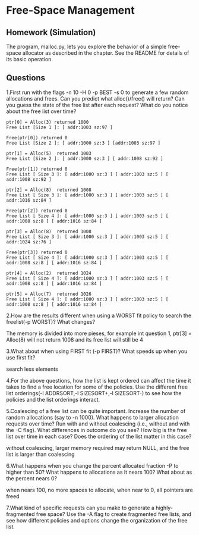 # Free-Space Management
## Homework (Simulation)
The program, malloc.py, lets you explore the behavior of a simple free-space allocator as described in the chapter. See the README for details of its basic operation.

## Questions

1.First run with the flags -n 10 -H 0 -p BEST -s 0 to generate a few random allocations and frees. Can you predict what alloc()/free() will return? Can you guess the state of the free list after each request? What do you notice about the free list over time?
```
ptr[0] = Alloc(3) returned 1000
Free List [Size 1 ]: [ addr:1003 sz:97 ]

Free(ptr[0]) returned 0
Free List [Size 2 ]: [ addr:1000 sz:3 ] [addr:1003 sz:97 ] 

ptr[1] = Alloc(5)  returned 1003
Free List [Size 2 ]: [ addr:1000 sz:3 ] [ addr:1008 sz:92 ] 

Free(ptr[1]) returned 0
Free List [ Size 3 ]: [ addr:1000 sz:3 ] [ addr:1003 sz:5 ] [ addr:1008 sz:92 ]

ptr[2] = Alloc(8)  returned 1008
Free List [ Size 3 ]: [ addr:1000 sz:3 ] [ addr:1003 sz:5 ] [ addr:1016 sz:84 ]

Free(ptr[2]) returned 0
Free List [ Size 4 ]: [ addr:1000 sz:3 ] [ addr:1003 sz:5 ] [ addr:1008 sz:8 ] [ addr:1016 sz:84 ]

ptr[3] = Alloc(8)  returned 1008
Free List [ Size 3 ]: [ addr:1000 sz:3 ] [ addr:1003 sz:5 ] [ addr:1024 sz:76 ]

Free(ptr[3]) returned 0
Free List [ Size 4 ]: [ addr:1000 sz:3 ] [ addr:1003 sz:5 ] [ addr:1008 sz:8 ] [ addr:1016 sz:84 ] 

ptr[4] = Alloc(2)  returned 1024
Free List [ Size 4 ]: [ addr:1000 sz:3 ] [ addr:1003 sz:5 ] [ addr:1008 sz:8 ] [ addr:1016 sz:84 ] 

ptr[5] = Alloc(7)  returned 1026
Free List [ Size 4 ]: [ addr:1000 sz:3 ] [ addr:1003 sz:5 ] [ addr:1008 sz:8 ] [ addr:1016 sz:84 ]
```

2.How are the results different when using a WORST fit policy to search the freelist(-p WORST)? What changes?

The memory is divided into more pieses, for example int question 1, ptr[3] = Alloc(8) will not return 1008 and its free list will still be 4

3.What about when using FIRST fit (-p FIRST)? What speeds up when you use first fit?

search less elements

4.For the above questions, how the list is kept ordered can affect the time it takes to find a free location for some of the policies. Use the different free list orderings(-l ADDRSORT,-l SIZESORT+,-l SIZESORT-) to see how the policies and the list orderings interact.

5.Coalescing of a free list can be quite important. Increase the number of random allocations (say to -n 1000). What happens to larger allocation requests over time? Run with and without coalescing (i.e., without and with the -C flag). What differences in outcome do you see? How big is the free list over time in each case? Does the ordering of the list matter in this case?


without coalescing, larger memory required may return NULL, and the free list is larger than coalescing

6.What happens when you change the percent allocated fraction -P to higher than 50? What happens to allocations as it nears 100? What about as the percent nears 0?

when nears 100, no more spaces to allocate, when near to 0, all pointers are freed

7.What kind of specific requests can you make to generate a highly-fragmented free space? Use the -A flag to create fragmented free lists, and see how different policies and options change the organization of the free list.
